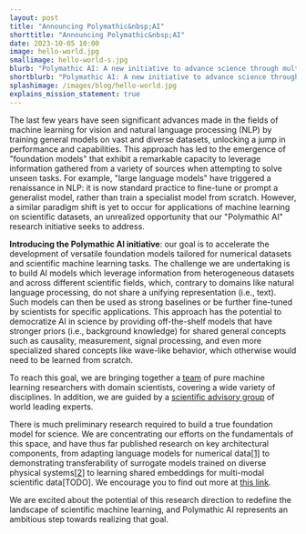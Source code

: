 ```yaml
---
layout: post
title: "Announcing Polymathic&nbsp;AI"
shorttitle: "Announcing Polymathic&nbsp;AI"
date: 2023-10-05 10:00
image: hello-world.jpg
smallimage: hello-world-s.jpg
blurb: "Polymathic AI: A new initiative to advance science through multi-disciplinary AI"
shortblurb: "Polymathic AI: A new initiative to advance science through multi-disciplinary AI"
splashimage: /images/blog/hello-world.jpg
explains_mission_statement: true
---
```


The last few years have seen significant advances made in the fields of machine learning for vision and natural language processing (NLP) by training general models on vast and diverse datasets, unlocking a jump in performance and capabilities.
This approach has led to the emergence of "foundation models" that exhibit a remarkable capacity to leverage information gathered from a variety of sources when  attempting to solve unseen tasks.
For example, "large language models" have triggered a renaissance in NLP: it is now standard practice to fine-tune or prompt a generalist model, rather than train a specialist model from scratch.
However, a similar paradigm shift is yet to occur for applications of machine learning on scientific datasets, an unrealized opportunity that our "Polymathic AI" research initiative seeks to address.

**Introducing the Polymathic AI initiative**: our goal is to accelerate the development of versatile foundation models tailored for numerical datasets and scientific machine learning tasks.
The challenge we are undertaking is to build AI models which leverage information from heterogeneous datasets and across different scientific fields, which, contrary to domains like natural language processing, do not share a unifying representation (i.e., text).
Such models can then be used as strong baselines or be further fine-tuned by scientists for specific applications.
This approach has the potential to democratize AI in science by providing off-the-shelf models that have stronger priors (i.e., background knowledge) for shared general concepts such as causality, measurement, signal processing, and even more specialized shared concepts like wave-like behavior, which otherwise would need to be learned from scratch.

To reach this goal, we are bringing together a [team](/#team) of pure machine learning researchers with domain scientists, covering a wide variety of disciplines. In addition, we are guided by a [scientific advisory group](/#sag) of world leading experts.

There is much preliminary research required to build a true foundation model for science.
We are concentrating our efforts on the fundamentals of this space, and have thus far published research on key architectural components, from adapting language models for numerical data[[1]](/2023/10/05/xVal-number-encoding.html) to demonstrating transferability of surrogate models trained on diverse physical systems[[2]](/2023/10/05/multiple-physics-pretraining.html) to learning shared embeddings for multi-modal scientific data[TODO].
We encourage you to find out more at [this link](/blog.html).

We are excited about the potential of this research direction to redefine the landscape of scientific machine learning, and Polymathic AI represents an ambitious step towards realizing that goal.
